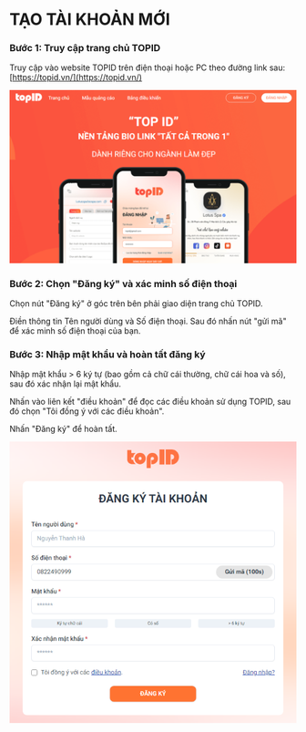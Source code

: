 # TẠO TÀI KHOẢN MỚI



### Bước 1: Truy cập trang chủ TOPID

Truy cập vào website TOPID trên điện thoại hoặc PC theo đường link sau: [https://topid.vn/](https://topid.vn/)

![Giao diện trang chủ TOPID](<.gitbook/assets/image (4) (1) (1).png>)

### Bước 2: Chọn "Đăng ký" và xác minh số điện thoại

Chọn nút "Đăng ký" ở góc trên bên phải giao diện trang chủ TOPID.&#x20;

Điền thông tin Tên người dùng và Số điện thoại. Sau đó nhấn nút "gửi mã" để xác minh số điện thoại của bạn.

### Bước 3: Nhập mật khẩu và hoàn tất đăng ký

Nhập mật khẩu > 6 ký tự (bao gồm cả chữ cái thường, chữ cái hoa và số), sau đó xác nhận lại mật khẩu.

Nhấn vào liên kết "điều khoản" để đọc các điều khoản sử dụng TOPID, sau đó chọn "Tôi đồng ý với các điều khoản".

Nhấn "Đăng ký" để hoàn tất.

![](<.gitbook/assets/image (15) (1) (1).png>)
